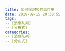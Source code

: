 ```yaml
---
title: 如何保证MQ的高可用
date: 2019-09-15 20:38:55
tags:
-- [消息队列]
-- [分布式]
categories:
-- [消息队列]
-- [分布式]
---
```

